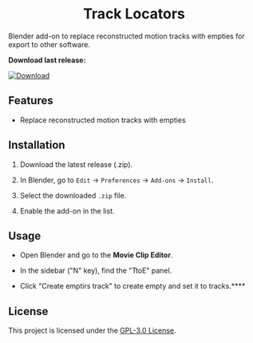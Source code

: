 

<h1 align="center">Track Locators</h1>



Blender add-on to replace reconstructed motion tracks with empties for export to other software.



**Download last release:**

[![Download](https://img.shields.io/badge/Download-Track_Locators-f474a7?style=for-the-badge)](https://github.com/KoyomiRei/Track_Locators/releases/latest)










## Features



- Replace reconstructed motion tracks with empties



## Installation



1. Download the latest release (.zip).

2. In Blender, go to `Edit` → `Preferences` → `Add-ons` → `Install`.

3. Select the downloaded `.zip` file.

4. Enable the add-on in the list.



## Usage



- Open Blender and go to the **Movie Clip Editor**.

- In the sidebar ("N" key), find the "TtoE" panel.

- Click "Create emptirs track" to create empty and set it to tracks.****



## License



This project is licensed under the [GPL-3.0 License](https://www.gnu.org/licenses/gpl-3.0.en.html).
